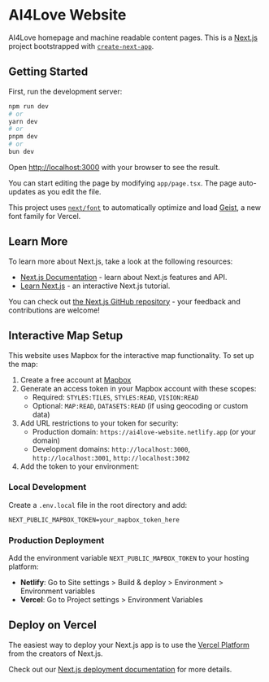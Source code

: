 # AI4Love Website

AI4Love homepage and machine readable content pages. This is a [Next.js](https://nextjs.org) project bootstrapped with [`create-next-app`](https://nextjs.org/docs/app/api-reference/cli/create-next-app).

## Getting Started

First, run the development server:

```bash
npm run dev
# or
yarn dev
# or
pnpm dev
# or
bun dev
```

Open [http://localhost:3000](http://localhost:3000) with your browser to see the result.

You can start editing the page by modifying `app/page.tsx`. The page auto-updates as you edit the file.

This project uses [`next/font`](https://nextjs.org/docs/app/building-your-application/optimizing/fonts) to automatically optimize and load [Geist](https://vercel.com/font), a new font family for Vercel.

## Learn More

To learn more about Next.js, take a look at the following resources:

- [Next.js Documentation](https://nextjs.org/docs) - learn about Next.js features and API.
- [Learn Next.js](https://nextjs.org/learn) - an interactive Next.js tutorial.

You can check out [the Next.js GitHub repository](https://github.com/vercel/next.js) - your feedback and contributions are welcome!

## Interactive Map Setup

This website uses Mapbox for the interactive map functionality. To set up the map:

1. Create a free account at [Mapbox](https://account.mapbox.com/)
2. Generate an access token in your Mapbox account with these scopes:
   - Required: `STYLES:TILES`, `STYLES:READ`, `VISION:READ`
   - Optional: `MAP:READ`, `DATASETS:READ` (if using geocoding or custom data)
3. Add URL restrictions to your token for security:
   - Production domain: `https://ai4love-website.netlify.app` (or your domain)
   - Development domains: `http://localhost:3000`, `http://localhost:3001`, `http://localhost:3002`
4. Add the token to your environment:

### Local Development

Create a `.env.local` file in the root directory and add:

```
NEXT_PUBLIC_MAPBOX_TOKEN=your_mapbox_token_here
```

### Production Deployment

Add the environment variable `NEXT_PUBLIC_MAPBOX_TOKEN` to your hosting platform:

- **Netlify**: Go to Site settings > Build & deploy > Environment > Environment variables
- **Vercel**: Go to Project settings > Environment Variables

## Deploy on Vercel

The easiest way to deploy your Next.js app is to use the [Vercel Platform](https://vercel.com/new?utm_medium=default-template&filter=next.js&utm_source=create-next-app&utm_campaign=create-next-app-readme) from the creators of Next.js.

Check out our [Next.js deployment documentation](https://nextjs.org/docs/app/building-your-application/deploying) for more details.
